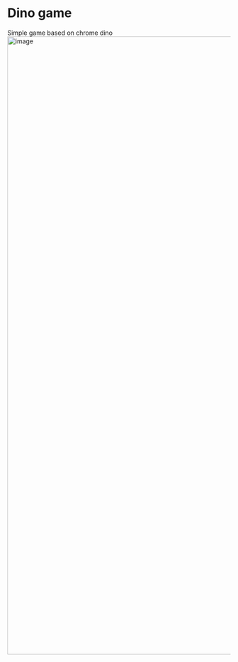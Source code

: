 # Dino game
Simple game based on chrome dino
<img width="1392" alt="image" src="https://github.com/user-attachments/assets/3b415324-344f-4f93-894a-e819abe0b0dc">
